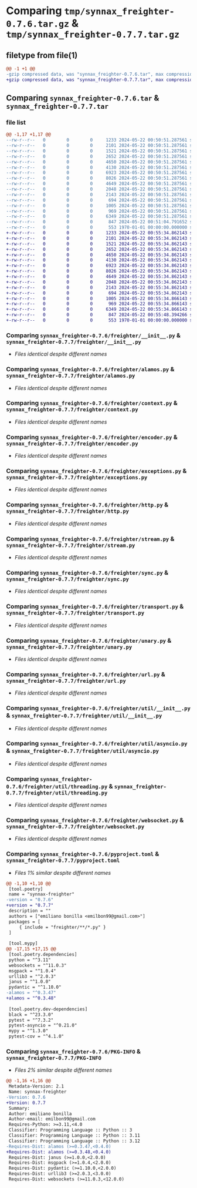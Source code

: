 # Comparing `tmp/synnax_freighter-0.7.6.tar.gz` & `tmp/synnax_freighter-0.7.7.tar.gz`

## filetype from file(1)

```diff
@@ -1 +1 @@
-gzip compressed data, was "synnax_freighter-0.7.6.tar", max compression
+gzip compressed data, was "synnax_freighter-0.7.7.tar", max compression
```

## Comparing `synnax_freighter-0.7.6.tar` & `synnax_freighter-0.7.7.tar`

### file list

```diff
@@ -1,17 +1,17 @@
--rw-r--r--   0        0        0     1233 2024-05-22 00:50:51.287561 synnax_freighter-0.7.6/freighter/__init__.py
--rw-r--r--   0        0        0     2101 2024-05-22 00:50:51.287561 synnax_freighter-0.7.6/freighter/alamos.py
--rw-r--r--   0        0        0     1521 2024-05-22 00:50:51.287561 synnax_freighter-0.7.6/freighter/context.py
--rw-r--r--   0        0        0     2652 2024-05-22 00:50:51.287561 synnax_freighter-0.7.6/freighter/encoder.py
--rw-r--r--   0        0        0     4650 2024-05-22 00:50:51.287561 synnax_freighter-0.7.6/freighter/exceptions.py
--rw-r--r--   0        0        0     4130 2024-05-22 00:50:51.287561 synnax_freighter-0.7.6/freighter/http.py
--rw-r--r--   0        0        0     6923 2024-05-22 00:50:51.287561 synnax_freighter-0.7.6/freighter/stream.py
--rw-r--r--   0        0        0     8026 2024-05-22 00:50:51.287561 synnax_freighter-0.7.6/freighter/sync.py
--rw-r--r--   0        0        0     4649 2024-05-22 00:50:51.287561 synnax_freighter-0.7.6/freighter/transport.py
--rw-r--r--   0        0        0     2048 2024-05-22 00:50:51.287561 synnax_freighter-0.7.6/freighter/unary.py
--rw-r--r--   0        0        0     2143 2024-05-22 00:50:51.287561 synnax_freighter-0.7.6/freighter/url.py
--rw-r--r--   0        0        0      694 2024-05-22 00:50:51.287561 synnax_freighter-0.7.6/freighter/util/__init__.py
--rw-r--r--   0        0        0     1005 2024-05-22 00:50:51.287561 synnax_freighter-0.7.6/freighter/util/asyncio.py
--rw-r--r--   0        0        0      969 2024-05-22 00:50:51.287561 synnax_freighter-0.7.6/freighter/util/threading.py
--rw-r--r--   0        0        0     6349 2024-05-22 00:50:51.287561 synnax_freighter-0.7.6/freighter/websocket.py
--rw-r--r--   0        0        0      847 2024-05-22 00:51:04.791652 synnax_freighter-0.7.6/pyproject.toml
--rw-r--r--   0        0        0      553 1970-01-01 00:00:00.000000 synnax_freighter-0.7.6/PKG-INFO
+-rw-r--r--   0        0        0     1233 2024-05-22 00:55:34.862143 synnax_freighter-0.7.7/freighter/__init__.py
+-rw-r--r--   0        0        0     2101 2024-05-22 00:55:34.862143 synnax_freighter-0.7.7/freighter/alamos.py
+-rw-r--r--   0        0        0     1521 2024-05-22 00:55:34.862143 synnax_freighter-0.7.7/freighter/context.py
+-rw-r--r--   0        0        0     2652 2024-05-22 00:55:34.862143 synnax_freighter-0.7.7/freighter/encoder.py
+-rw-r--r--   0        0        0     4650 2024-05-22 00:55:34.862143 synnax_freighter-0.7.7/freighter/exceptions.py
+-rw-r--r--   0        0        0     4130 2024-05-22 00:55:34.862143 synnax_freighter-0.7.7/freighter/http.py
+-rw-r--r--   0        0        0     6923 2024-05-22 00:55:34.862143 synnax_freighter-0.7.7/freighter/stream.py
+-rw-r--r--   0        0        0     8026 2024-05-22 00:55:34.862143 synnax_freighter-0.7.7/freighter/sync.py
+-rw-r--r--   0        0        0     4649 2024-05-22 00:55:34.862143 synnax_freighter-0.7.7/freighter/transport.py
+-rw-r--r--   0        0        0     2048 2024-05-22 00:55:34.862143 synnax_freighter-0.7.7/freighter/unary.py
+-rw-r--r--   0        0        0     2143 2024-05-22 00:55:34.862143 synnax_freighter-0.7.7/freighter/url.py
+-rw-r--r--   0        0        0      694 2024-05-22 00:55:34.862143 synnax_freighter-0.7.7/freighter/util/__init__.py
+-rw-r--r--   0        0        0     1005 2024-05-22 00:55:34.866143 synnax_freighter-0.7.7/freighter/util/asyncio.py
+-rw-r--r--   0        0        0      969 2024-05-22 00:55:34.866143 synnax_freighter-0.7.7/freighter/util/threading.py
+-rw-r--r--   0        0        0     6349 2024-05-22 00:55:34.866143 synnax_freighter-0.7.7/freighter/websocket.py
+-rw-r--r--   0        0        0      847 2024-05-22 00:55:48.394266 synnax_freighter-0.7.7/pyproject.toml
+-rw-r--r--   0        0        0      553 1970-01-01 00:00:00.000000 synnax_freighter-0.7.7/PKG-INFO
```

### Comparing `synnax_freighter-0.7.6/freighter/__init__.py` & `synnax_freighter-0.7.7/freighter/__init__.py`

 * *Files identical despite different names*

### Comparing `synnax_freighter-0.7.6/freighter/alamos.py` & `synnax_freighter-0.7.7/freighter/alamos.py`

 * *Files identical despite different names*

### Comparing `synnax_freighter-0.7.6/freighter/context.py` & `synnax_freighter-0.7.7/freighter/context.py`

 * *Files identical despite different names*

### Comparing `synnax_freighter-0.7.6/freighter/encoder.py` & `synnax_freighter-0.7.7/freighter/encoder.py`

 * *Files identical despite different names*

### Comparing `synnax_freighter-0.7.6/freighter/exceptions.py` & `synnax_freighter-0.7.7/freighter/exceptions.py`

 * *Files identical despite different names*

### Comparing `synnax_freighter-0.7.6/freighter/http.py` & `synnax_freighter-0.7.7/freighter/http.py`

 * *Files identical despite different names*

### Comparing `synnax_freighter-0.7.6/freighter/stream.py` & `synnax_freighter-0.7.7/freighter/stream.py`

 * *Files identical despite different names*

### Comparing `synnax_freighter-0.7.6/freighter/sync.py` & `synnax_freighter-0.7.7/freighter/sync.py`

 * *Files identical despite different names*

### Comparing `synnax_freighter-0.7.6/freighter/transport.py` & `synnax_freighter-0.7.7/freighter/transport.py`

 * *Files identical despite different names*

### Comparing `synnax_freighter-0.7.6/freighter/unary.py` & `synnax_freighter-0.7.7/freighter/unary.py`

 * *Files identical despite different names*

### Comparing `synnax_freighter-0.7.6/freighter/url.py` & `synnax_freighter-0.7.7/freighter/url.py`

 * *Files identical despite different names*

### Comparing `synnax_freighter-0.7.6/freighter/util/__init__.py` & `synnax_freighter-0.7.7/freighter/util/__init__.py`

 * *Files identical despite different names*

### Comparing `synnax_freighter-0.7.6/freighter/util/asyncio.py` & `synnax_freighter-0.7.7/freighter/util/asyncio.py`

 * *Files identical despite different names*

### Comparing `synnax_freighter-0.7.6/freighter/util/threading.py` & `synnax_freighter-0.7.7/freighter/util/threading.py`

 * *Files identical despite different names*

### Comparing `synnax_freighter-0.7.6/freighter/websocket.py` & `synnax_freighter-0.7.7/freighter/websocket.py`

 * *Files identical despite different names*

### Comparing `synnax_freighter-0.7.6/pyproject.toml` & `synnax_freighter-0.7.7/pyproject.toml`

 * *Files 1% similar despite different names*

```diff
@@ -1,10 +1,10 @@
 [tool.poetry]
 name = "synnax-freighter"
-version = "0.7.6"
+version = "0.7.7"
 description = ""
 authors = ["emiliano bonilla <emilbon99@gmail.com>"]
 packages = [
     { include = "freighter/**/*.py" }
 ]
 
 [tool.mypy]
@@ -17,15 +17,15 @@
 [tool.poetry.dependencies]
 python = "^3.11"
 websockets = "^11.0.3"
 msgpack = "^1.0.4"
 urllib3 = "^2.0.3"
 janus = "^1.0.0"
 pydantic = "^1.10.0"
-alamos = "^0.3.47"
+alamos = "^0.3.48"
 
 [tool.poetry.dev-dependencies]
 black = "^23.3.0"
 pytest = "^7.3.2"
 pytest-asyncio = "^0.21.0"
 mypy = "^1.3.0"
 pytest-cov = "^4.1.0"
```

### Comparing `synnax_freighter-0.7.6/PKG-INFO` & `synnax_freighter-0.7.7/PKG-INFO`

 * *Files 2% similar despite different names*

```diff
@@ -1,16 +1,16 @@
 Metadata-Version: 2.1
 Name: synnax-freighter
-Version: 0.7.6
+Version: 0.7.7
 Summary: 
 Author: emiliano bonilla
 Author-email: emilbon99@gmail.com
 Requires-Python: >=3.11,<4.0
 Classifier: Programming Language :: Python :: 3
 Classifier: Programming Language :: Python :: 3.11
 Classifier: Programming Language :: Python :: 3.12
-Requires-Dist: alamos (>=0.3.47,<0.4.0)
+Requires-Dist: alamos (>=0.3.48,<0.4.0)
 Requires-Dist: janus (>=1.0.0,<2.0.0)
 Requires-Dist: msgpack (>=1.0.4,<2.0.0)
 Requires-Dist: pydantic (>=1.10.0,<2.0.0)
 Requires-Dist: urllib3 (>=2.0.3,<3.0.0)
 Requires-Dist: websockets (>=11.0.3,<12.0.0)
```

